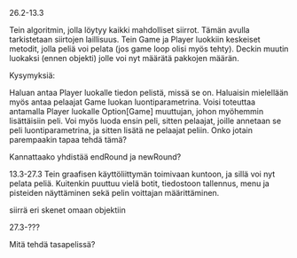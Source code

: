 26.2-13.3

Tein algoritmin, jolla löytyy kaikki mahdolliset siirrot. Tämän avulla tarkistetaan siirtojen laillisuus. Tein Game ja
Player luokkiin keskeiset metodit, jolla peliä voi pelata (jos game loop olisi myös tehty). Deckin muutin luokaksi (ennen objekti)
jolle voi nyt määrätä pakkojen määrän.

Kysymyksiä:

Haluan antaa Player luokalle tiedon pelistä, missä se on. Haluaisin mielellään myös antaa pelaajat Game luokan luontiparametrina. Voisi toteuttaa antamalla
Player luokalle Option[Game] muuttujan, johon myöhemmin lisättäisiin peli. Voi myös luoda ensin peli, sitten pelaajat, joille annetaan se peli luontiparametrina, ja
sitten lisätä ne pelaajat peliin. Onko jotain parempaakin tapaa tehdä tämä?

Kannattaako yhdistää endRound ja newRound?

13.3-27.3
Tein graafisen käyttöliittymän toimivaan kuntoon, ja sillä voi nyt pelata peliä. Kuitenkin puuttuu vielä botit, tiedostoon
tallennus, menu ja pisteiden näyttäminen sekä pelin voittajan määrittäminen.


siirrä eri skenet omaan objektiin

27.3-???

Mitä tehdä tasapelissä?